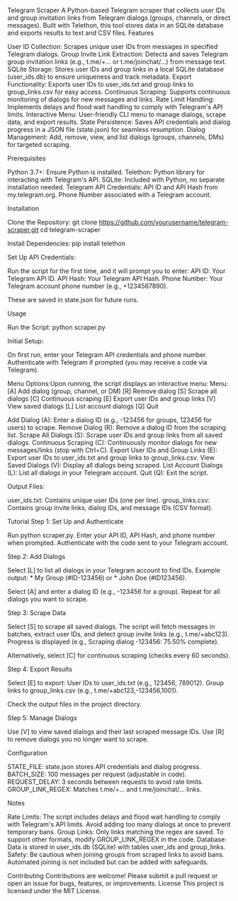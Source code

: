 Telegram Scraper
A Python-based Telegram scraper that collects user IDs and group invitation links from Telegram dialogs (groups, channels, or direct messages). Built with Telethon, this tool stores data in an SQLite database and exports results to text and CSV files.
Features

User ID Collection: Scrapes unique user IDs from messages in specified Telegram dialogs.
Group Invite Link Extraction: Detects and saves Telegram group invitation links (e.g., t.me/+... or t.me/joinchat/...) from message text.
SQLite Storage: Stores user IDs and group links in a local SQLite database (user_ids.db) to ensure uniqueness and track metadata.
Export Functionality: Exports user IDs to user_ids.txt and group links to group_links.csv for easy access.
Continuous Scraping: Supports continuous monitoring of dialogs for new messages and links.
Rate Limit Handling: Implements delays and flood wait handling to comply with Telegram's API limits.
Interactive Menu: User-friendly CLI menu to manage dialogs, scrape data, and export results.
State Persistence: Saves API credentials and dialog progress in a JSON file (state.json) for seamless resumption.
Dialog Management: Add, remove, view, and list dialogs (groups, channels, DMs) for targeted scraping.

Prerequisites

Python 3.7+: Ensure Python is installed.
Telethon: Python library for interacting with Telegram's API.
SQLite: Included with Python, no separate installation needed.
Telegram API Credentials:
API ID and API Hash from my.telegram.org.
Phone Number associated with a Telegram account.



Installation

Clone the Repository:
git clone https://github.com/yourusername/telegram-scraper.git
cd telegram-scraper


Install Dependencies:
pip install telethon


Set Up API Credentials:

Run the script for the first time, and it will prompt you to enter:
API ID: Your Telegram API ID.
API Hash: Your Telegram API Hash.
Phone Number: Your Telegram account phone number (e.g., +1234567890).


These are saved in state.json for future runs.



Usage

Run the Script:
python scraper.py


Initial Setup:

On first run, enter your Telegram API credentials and phone number.
Authenticate with Telegram if prompted (you may receive a code via Telegram).


Menu Options:Upon running, the script displays an interactive menu:
Menu:
[A] Add dialog (group, channel, or DM)
[R] Remove dialog
[S] Scrape all dialogs
[C] Continuous scraping
[E] Export user IDs and group links
[V] View saved dialogs
[L] List account dialogs
[Q] Quit


Add Dialog (A): Enter a dialog ID (e.g., -123456 for groups, 123456 for users) to scrape.
Remove Dialog (R): Remove a dialog ID from the scraping list.
Scrape All Dialogs (S): Scrape user IDs and group links from all saved dialogs.
Continuous Scraping (C): Continuously monitor dialogs for new messages/links (stop with Ctrl+C).
Export User IDs and Group Links (E): Export user IDs to user_ids.txt and group links to group_links.csv.
View Saved Dialogs (V): Display all dialogs being scraped.
List Account Dialogs (L): List all dialogs in your Telegram account.
Quit (Q): Exit the script.


Output Files:

user_ids.txt: Contains unique user IDs (one per line).
group_links.csv: Contains group invite links, dialog IDs, and message IDs (CSV format).



Tutorial
Step 1: Set Up and Authenticate

Run python scraper.py.
Enter your API ID, API Hash, and phone number when prompted.
Authenticate with the code sent to your Telegram account.

Step 2: Add Dialogs

Select [L] to list all dialogs in your Telegram account to find IDs.
Example output: * My Group (#ID-123456) or * John Doe (#ID123456).


Select [A] and enter a dialog ID (e.g., -123456 for a group).
Repeat for all dialogs you want to scrape.

Step 3: Scrape Data

Select [S] to scrape all saved dialogs.
The script will fetch messages in batches, extract user IDs, and detect group invite links (e.g., t.me/+abc123).
Progress is displayed (e.g., Scraping dialog -123456: 75.50% complete).


Alternatively, select [C] for continuous scraping (checks every 60 seconds).

Step 4: Export Results

Select [E] to export:
User IDs to user_ids.txt (e.g., 123456, 789012).
Group links to group_links.csv (e.g., t.me/+abc123,-123456,1001).


Check the output files in the project directory.

Step 5: Manage Dialogs

Use [V] to view saved dialogs and their last scraped message IDs.
Use [R] to remove dialogs you no longer want to scrape.

Configuration

STATE_FILE: state.json stores API credentials and dialog progress.
BATCH_SIZE: 100 messages per request (adjustable in code).
REQUEST_DELAY: 3 seconds between requests to avoid rate limits.
GROUP_LINK_REGEX: Matches t.me/+... and t.me/joinchat/... links.

Notes

Rate Limits: The script includes delays and flood wait handling to comply with Telegram's API limits. Avoid adding too many dialogs at once to prevent temporary bans.
Group Links: Only links matching the regex are saved. To support other formats, modify GROUP_LINK_REGEX in the code.
Database: Data is stored in user_ids.db (SQLite) with tables user_ids and group_links.
Safety: Be cautious when joining groups from scraped links to avoid bans. Automated joining is not included but can be added with safeguards.

Contributing
Contributions are welcome! Please submit a pull request or open an issue for bugs, features, or improvements.
License
This project is licensed under the MIT License.
